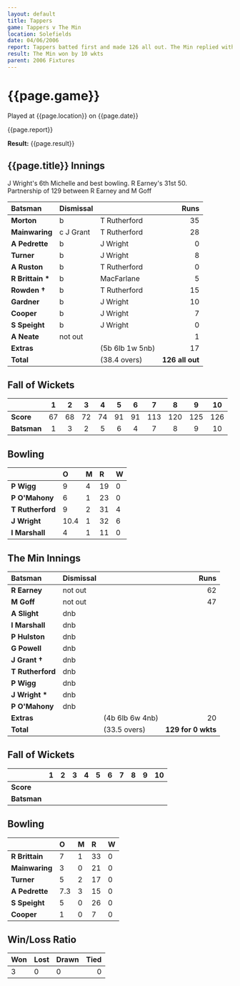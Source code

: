 ```yaml
---
layout: default
title: Tappers
game: Tappers v The Min
location: Solefields
date: 04/06/2006
report: Tappers batted first and made 126 all out. The Min replied with 129 for 0 wkts
result: The Min won by 10 wkts
parent: 2006 Fixtures
---
```


# {{page.game}}

Played at {{page.location}} on {{page.date}}

{{page.report}}

**Result:** {{page.result}}

## {{page.title}} Innings

J Wright's 6th Michelle and best bowling. R Earney's 31st 50.<br />
Partnership of 129 between R Earney and M Goff

| Batsman | Dismissal |  | Runs |
|:---|:---|---|---:|
| **Morton** | b | T Rutherford | 35 |
| **Mainwaring** | c J Grant | T Rutherford | 28 |
| **A Pedrette** | b | J Wright | 0 |
| **Turner** | b | J Wright | 8 |
| **A Ruston** | b | T Rutherford | 0 |
| **R Brittain &#42;** | b | MacFarlane | 5 |
| **Rowden &#8224;** | b | T Rutherford | 15 |
| **Gardner** | b | J Wright | 10 |
| **Cooper** | b | J Wright | 7 |
| **S Speight** | b | J Wright | 0 |
| **A Neate** | not out |  | 1 |
| **Extras** | | (5b 6lb 1w 5nb) | 17 |
| **Total** | | (38.4 overs) | **126 all out** |

## Fall of Wickets

| | 1 | 2 | 3 | 4 | 5 | 6 | 7 | 8 | 9 | 10 |
|---|:---:|:---:|:---:|:---:|:---:|:---:|:---:|:---:|:---:|:---:|
| **Score** | 67 | 68 | 72 | 74 | 91 | 91 | 113 | 120 | 125 | 126 |
| **Batsman** | 1 | 3 | 2 | 5 | 6 | 4 | 7 | 8 | 9 | 10 |

## Bowling

| | O | M | R | W |
|---|:---|:---|:---|:---|
| **P Wigg** | 9 | 4 | 19 | 0 |
| **P O'Mahony** | 6 | 1 | 23 | 0 |
| **T Rutherford** | 9 | 2 | 31 | 4 |
| **J Wright** | 10.4 | 1 | 32 | 6 |
| **I Marshall** | 4 | 1 | 11 | 0 |

## The Min Innings

| Batsman | Dismissal |  | Runs |
|:---|:---|---|---:|
| **R Earney** | not out |  | 62 |
| **M Goff** | not out |  | 47 |
| **A Slight** | dnb |  |  |
| **I Marshall** | dnb |  |  |
| **P Hulston** | dnb |  |  |
| **G Powell** | dnb |  |  |
| **J Grant &#8224;** | dnb |  |  |
| **T Rutherford** | dnb |  |  |
| **P Wigg** | dnb |  |  |
| **J Wright &#42;** | dnb |  |  |
| **P O'Mahony** | dnb |  |  |
| **Extras** | | (4b 6lb 6w 4nb) | 20 |
| **Total** | | (33.5 overs) | **129 for 0 wkts** |

## Fall of Wickets

| | 1 | 2 | 3 | 4 | 5 | 6 | 7 | 8 | 9 | 10 |
|---|:---:|:---:|:---:|:---:|:---:|:---:|:---:|:---:|:---:|:---:|
| **Score** |  |  |  |  |  |  |  |  |  |  |
| **Batsman** |  |  |  |  |  |  |  |  |  |  |

## Bowling

| | O | M | R | W |
|---|:---|:---|:---|:---|
| **R Brittain** | 7 | 1 | 33 | 0 |
| **Mainwaring** | 3 | 0 | 21 | 0 |
| **Turner** | 5 | 2 | 17 | 0 |
| **A Pedrette** | 7.3 | 3 | 15 | 0 |
| **S Speight** | 5 | 0 | 26 | 0 |
| **Cooper** | 1 | 0 | 7 | 0 |

## Win/Loss Ratio

| Won | Lost | Drawn | Tied |
|:---|:---|:---|---:|
| 3 | 0 | 0 | 0 |